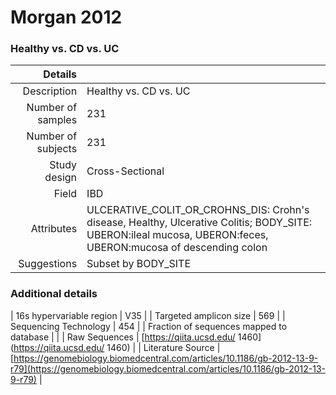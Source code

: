 # Morgan 2012

### Healthy vs. CD vs. UC


| Details        |             |
| -------------: |-------------|
| Description      | Healthy vs. CD vs. UC |
| Number of samples     | 231      |
| Number of subjects | 231      |
| Study design | Cross-Sectional |
| Field | IBD|
| Attributes | ULCERATIVE_COLIT_OR_CROHNS_DIS: Crohn's disease, Healthy, Ulcerative Colitis; BODY_SITE: UBERON:ileal mucosa, UBERON:feces, UBERON:mucosa of descending colon|
| Suggestions | Subset by BODY_SITE

### Additional details

| 16s hypervariable region | V35 |
| Targeted amplicon size | 569 |
| Sequencing Technology | 454 |
| Fraction of sequences mapped to database |  |
| Raw Sequences | [https://qiita.ucsd.edu/ 1460](https://qiita.ucsd.edu/ 1460) |
| Literature Source | [https://genomebiology.biomedcentral.com/articles/10.1186/gb-2012-13-9-r79](https://genomebiology.biomedcentral.com/articles/10.1186/gb-2012-13-9-r79) |